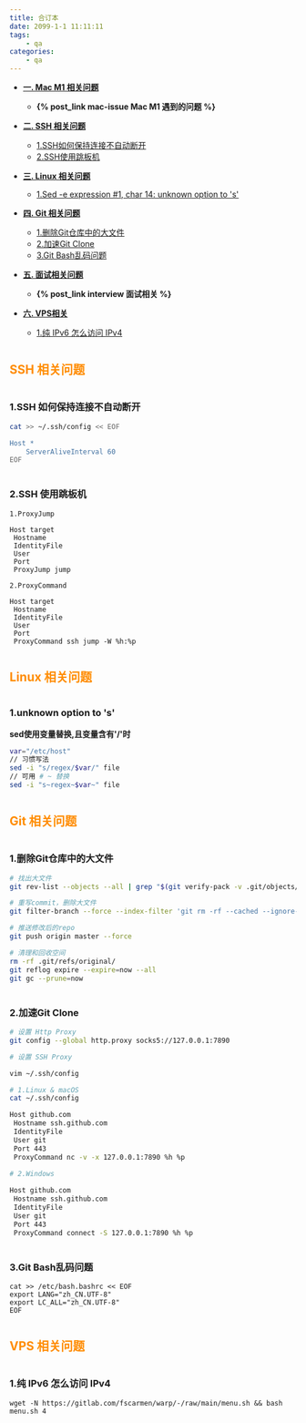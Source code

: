 ```yaml
---
title: 合订本
date: 2099-1-1 11:11:11
tags:
    - qa
categories: 
    - qa
---
```


- [__一. Mac M1 相关问题__](#mac)
  + __{% post_link mac-issue Mac M1 遇到的问题 %}__

- [__二. SSH 相关问题__](#ssh)
  + [1.SSH如何保持连接不自动断开](#ssh_keepalive)
  + [2.SSH使用跳板机](#ssh_jump)

- [__三. Linux 相关问题__](#linux)
  + [1.Sed -e expression #1, char 14: unknown option to 's'](#sed_err1)

- [__四. Git 相关问题__](#git)
  + [1.删除Git仓库中的大文件](#git_rm_large_file)
  + [2.加速Git Clone](#clone_speedup)
  + [3.Git Bash乱码问题](#git_bash_code)
  
- [__五. 面试相关问题__](#interview)
  + __{% post_link interview 面试相关 %}__

- [__六. VPS相关__](#vps)
  + [1.纯 IPv6 怎么访问 IPv4](#vps_ipv6_only)


# <h2 id="ssh" style="color:#FF8C00">SSH 相关问题</h2>

# <h3 id="ssh_keepalive">1.SSH 如何保持连接不自动断开</h3>

```bash
cat >> ~/.ssh/config << EOF

Host *
    ServerAliveInterval 60
EOF
```

# <h3 id="ssh_jump">2.SSH 使用跳板机</h3>

`1.ProxyJump`

```
Host target
 Hostname 
 IdentityFile 
 User 
 Port 
 ProxyJump jump
```

`2.ProxyCommand`

```
Host target
 Hostname 
 IdentityFile 
 User 
 Port 
 ProxyCommand ssh jump -W %h:%p
```

# <h2 id="linux" style="color:#FF8C00">Linux 相关问题</h2>

# <h3 id="sed_err1">1.unknown option to 's'</h3>

__sed使用变量替换,且变量含有'/'时__
```bash
var="/etc/host"
// 习惯写法
sed -i "s/regex/$var/" file
// 可用 # ~ 替换
sed -i "s~regex~$var~" file
```

# <h2 id="git" style="color:#FF8C00">Git 相关问题</h2>

# <h3 id="git_rm_large_file">1.删除Git仓库中的大文件</h3>

```bash
# 找出大文件
git rev-list --objects --all | grep "$(git verify-pack -v .git/objects/pack/*.idx | sort -k 3 -n | tail -5 | awk '{print$1}')"

# 重写commit，删除大文件
git filter-branch --force --index-filter 'git rm -rf --cached --ignore-unmatch LARGE_FILE_NAME' --prune-empty --tag-name-filter cat -- --all

# 推送修改后的repo
git push origin master --force

# 清理和回收空间
rm -rf .git/refs/original/
git reflog expire --expire=now --all
git gc --prune=now
```

# <h3 id="clone_speedup">2.加速Git Clone</h3>

```bash
# 设置 Http Proxy
git config --global http.proxy socks5://127.0.0.1:7890

# 设置 SSH Proxy

vim ~/.ssh/config

# 1.Linux & macOS
cat ~/.ssh/config

Host github.com
 Hostname ssh.github.com
 IdentityFile 
 User git
 Port 443
 ProxyCommand nc -v -x 127.0.0.1:7890 %h %p
 
# 2.Windows

Host github.com
 Hostname ssh.github.com
 IdentityFile 
 User git
 Port 443
 ProxyCommand connect -S 127.0.0.1:7890 %h %p
```

# <h3 id="git_bash_code">3.Git Bash乱码问题</h3>

```
cat >> /etc/bash.bashrc << EOF
export LANG="zh_CN.UTF-8"
export LC_ALL="zh_CN.UTF-8"
EOF
```

# <h2 id="vps" style="color:#FF8C00">VPS 相关问题</h2>

# <h3 id="vps_ipv6_only">1.纯 IPv6 怎么访问 IPv4</h3>

```
wget -N https://gitlab.com/fscarmen/warp/-/raw/main/menu.sh && bash menu.sh 4
```
